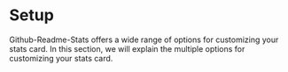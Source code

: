 # Setup

Github-Readme-Stats offers a wide range of options for customizing your stats card. In this section, we will explain the multiple options for customizing your stats card.

